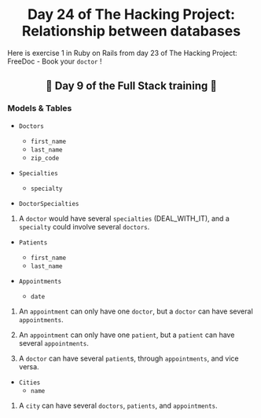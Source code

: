 <h1 align="center">Day 24 of The Hacking Project: Relationship between databases</h1>

Here is exercise 1 in Ruby on Rails from day 23 of The Hacking Project: FreeDoc - Book your `doctor` !

<h2 align="center">🎉 Day 9 of the Full Stack training 🎉</h2>

### Models & Tables

- `Doctors` 
  - `first_name`
  - `last_name`
  - `zip_code`

- `Specialties` 
  - `specialty`

- `DoctorSpecialties` 

1. A `doctor` would have several `specialties` (DEAL_WITH_IT), and a `specialty` could involve several `doctors`.

- `Patients`
  - `first_name`
  - `last_name`

- `Appointments`
  - `date`

1. An `appointment` can only have one `doctor`, but a `doctor` can have several `appointments`.

2. An `appointment` can only have one `patient`, but a `patient` can have several `appointments`.

3. A `doctor` can have several `patient`s, through `appointments`, and vice versa.

- `Cities`
  - `name`

1. A `city` can have several `doctors`, `patients`, and `appointments`.


